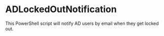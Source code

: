 # ADLockedOutNotification
This PowerShell script will notify AD users by email when they get locked out. 

